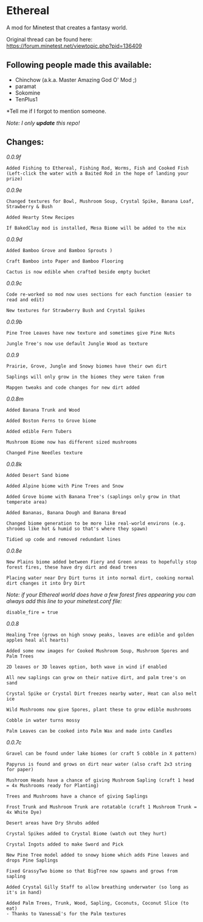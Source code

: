 Ethereal
========

A mod for Minetest that creates a fantasy world.

Original thread can be found here: https://forum.minetest.net/viewtopic.php?pid=136409

Following people made this available:
------------------------------------
- Chinchow (a.k.a. Master Amazing God O' Mod ;)
- paramat
- Sokomine
- TenPlus1

*Tell me if I forgot to mention someone.

*Note: I only **update** this repo!*

Changes:
--------
*0.0.9f*

    Added Fishing to Ethereal, Fishing Rod, Worms, Fish and Cooked Fish
    (Left-click the water with a Baited Rod in the hope of landing your prize)

*0.0.9e*

    Changed textures for Bowl, Mushroom Soup, Crystal Spike, Banana Loaf, Strawberry & Bush

    Added Hearty Stew Recipes

    If BakedClay mod is installed, Mesa Biome will be added to the mix

*0.0.9d*

    Added Bamboo Grove and Bamboo Sprouts )

    Craft Bamboo into Paper and Bamboo Flooring

    Cactus is now edible when crafted beside empty bucket

*0.0.9c*

    Code re-worked so mod now uses sections for each function (easier to read and edit)

    New textures for Strawberry Bush and Crystal Spikes

*0.0.9b*

    Pine Tree Leaves have new texture and sometimes give Pine Nuts

    Jungle Tree's now use default Jungle Wood as texture

*0.0.9*

    Prairie, Grove, Jungle and Snowy biomes have their own dirt

    Saplings will only grow in the biomes they were taken from

    Mapgen tweaks and code changes for new dirt added

*0.0.8m*

    Added Banana Trunk and Wood

    Added Boston Ferns to Grove biome

    Added edible Fern Tubers

    Mushroom Biome now has different sized mushrooms

    Changed Pine Needles texture

*0.0.8k*

    Added Desert Sand biome

    Added Alpine biome with Pine Trees and Snow

    Added Grove biome with Banana Tree's (saplings only grow in that temperate area)

    Added Bananas, Banana Dough and Banana Bread

    Changed biome generation to be more like real-world environs (e.g. shrooms like hot & humid so that's where they spawn)

    Tidied up code and removed redundant lines

*0.0.8e*

    New Plains biome added between Fiery and Green areas to hopefully stop forest fires, these have dry dirt and dead trees

    Placing water near Dry Dirt turns it into normal dirt, cooking normal dirt changes it into Dry Dirt

*Note: if your Ethereal world does have a few forest fires appearing you can always add this line to your minetest.conf file:*

`disable_fire = true`

*0.0.8*

    Healing Tree (grows on high snowy peaks, leaves are edible and golden apples heal all hearts)

    Added some new images for Cooked Mushroom Soup, Mushroom Spores and Palm Trees

    2D leaves or 3D leaves option, both wave in wind if enabled

    All new saplings can grow on their native dirt, and palm tree's on sand

    Crystal Spike or Crystal Dirt freezes nearby water, Heat can also melt ice

    Wild Mushrooms now give Spores, plant these to grow edible mushrooms

    Cobble in water turns mossy

    Palm Leaves can be cooked into Palm Wax and made into Candles

*0.0.7c*

    Gravel can be found under lake biomes (or craft 5 cobble in X pattern)

    Papyrus is found and grows on dirt near water (also craft 2x3 string for paper)

    Mushroom Heads have a chance of giving Mushroom Sapling (craft 1 head = 4x Mushrooms ready for Planting)

    Trees and Mushrooms have a chance of giving Saplings

    Frost Trunk and Mushroom Trunk are rotatable (craft 1 Mushroom Trunk = 4x White Dye)

    Desert areas have Dry Shrubs added

    Crystal Spikes added to Crystal Biome (watch out they hurt)

    Crystal Ingots added to make Sword and Pick

    New Pine Tree model added to snowy biome which adds Pine leaves and drops Pine Saplings

    Fixed GrassyTwo biome so that BigTree now spawns and grows from sapling

    Added Crystal Gilly Staff to allow breathing underwater (so long as it's in hand)

    Added Palm Trees, Trunk, Wood, Sapling, Coconuts, Coconut Slice (to eat)
    - Thanks to VanessaE's for the Palm textures


